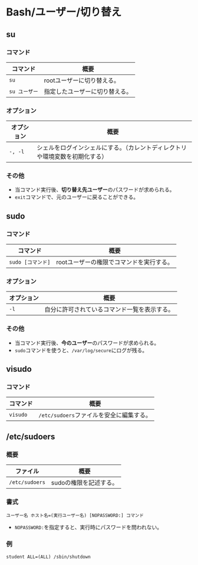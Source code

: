# Bash/ユーザー/切り替え

## su

### コマンド

| コマンド      | 概要                           |
| ------------- | ------------------------------ |
| `su`          | rootユーザーに切り替える。     |
| `su ユーザー` | 指定したユーザーに切り替える。 |

### オプション

| オプション | 概要                                                         |
| ---------- | ------------------------------------------------------------ |
| `-, -l`    | シェルをログインシェルにする。（カレントディレクトリや環境変数を初期化する） |

### その他

- 当コマンド実行後、**切り替え先ユーザー**のパスワードが求められる。
- `exit`コマンドで、元のユーザーに戻ることができる。

## sudo

### コマンド

| コマンド          | 概要                                     |
| ----------------- | ---------------------------------------- |
| `sudo [コマンド]` | rootユーザーの権限でコマンドを実行する。 |

### オプション

| オプション | 概要                                         |
| ---------- | -------------------------------------------- |
| `-l`       | 自分に許可されているコマンド一覧を表示する。 |

### その他

- 当コマンド実行後、**今のユーザー**のパスワードが求められる。
- `sudo`コマンドを使うと、`/var/log/secure`にログが残る。

## visudo

### コマンド

| コマンド | 概要                                     |
| -------- | ---------------------------------------- |
| `visudo` | `/etc/sudoers`ファイルを安全に編集する。 |

## /etc/sudoers

### 概要

| ファイル       | 概要                   |
| -------------- | ---------------------- |
| `/etc/sudoers` | sudoの権限を記述する。 |

### 書式

```text
ユーザー名 ホスト名=(実行ユーザー名) [NOPASSWORD:] コマンド
```

- `NOPASSWORD:`を指定すると、実行時にパスワードを問われない。

### 例

```text
student ALL=(ALL) /sbin/shutdown
```
